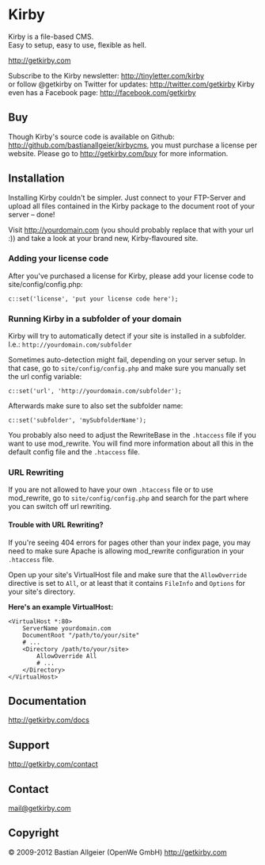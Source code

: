 # Kirby


Kirby is a file-based CMS.   
Easy to setup, easy to use, flexible as hell.

<http://getkirby.com>

Subscribe to the Kirby newsletter: <http://tinyletter.com/kirby>    
or follow @getkirby on Twitter for updates: <http://twitter.com/getkirby>
Kirby even has a Facebook page: <http://facebook.com/getkirby>


## Buy

Though Kirby's source code is available on Github: <http://github.com/bastianallgeier/kirbycms>, you must purchase a license per website. Please go to <http://getkirby.com/buy> for more information.


## Installation

Installing Kirby couldn't be simpler. Just connect to your FTP-Server and upload all files contained in the Kirby package to the document root of your server – done!

Visit <http://yourdomain.com> (you should probably replace that with your url :)) and take a look at your brand new, Kirby-flavoured site.


### Adding your license code

After you've purchased a license for Kirby, please add your license code to site/config/config.php:

	c::set('license', 'put your license code here');


### Running Kirby in a subfolder of your domain

Kirby will try to automatically detect if your site is installed in a subfolder. I.e.: `http://yourdomain.com/subfolder`

Sometimes auto-detection might fail, depending on your server setup. In that case, go to `site/config/config.php` and make sure you manually set the url config variable:
	
	c::set('url', 'http://yourdomain.com/subfolder');

Afterwards make sure to also set the subfolder name:

	c::set('subfolder', 'mySubfolderName');

You probably also need to adjust the RewriteBase in the `.htaccess` file if you want to use mod_rewrite. You will find more information about all this in the default config file and the `.htaccess` file.


### URL Rewriting

If you are not allowed to have your own `.htaccess` file or to use mod_rewrite, go to `site/config/config.php` and search for the part where you can switch off url rewriting. 


#### Trouble with URL Rewriting?

If you're seeing 404 errors for pages other than your index page, you may need to make sure Apache is allowing mod_rewrite configuration in your `.htaccess` file.

Open up your site's VirtualHost file and make sure that the `AllowOverride` directive is set to `All`, or at least that it contains `FileInfo` and  `Options` for your site's directory.

**Here's an example VirtualHost:**

	<VirtualHost *:80>
		ServerName yourdomain.com
		DocumentRoot "/path/to/your/site"
		# ...
		<Directory /path/to/your/site>
			AllowOverride All
			# ...
		</Directory>
	</VirtualHost>


## Documentation
<http://getkirby.com/docs>


## Support
<http://getkirby.com/contact>


## Contact 
<mail@getkirby.com>


## Copyright

© 2009-2012 Bastian Allgeier (OpenWe GmbH)
<http://getkirby.com>
